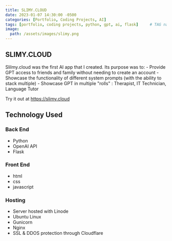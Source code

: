 ```yaml
---
title: SLIMY.CLOUD
date: 2023-01-07 14:30:00 -0500
categories: [Portfolio, Coding Projects, AI]
tags: [portfolio, coding projects, python, gpt, ai, flask]     # TAG names should always be lowercase
image:
  path: /assets/images/slimy.png
---
```


<H2>SLIMY.CLOUD</H2>
Slilmy.cloud was the first AI app that I created. Its purpose was to:
- Provide GPT access to friends and family without needing to create an account 
- Showcase the functionality of different system prompts (with the ability to stack multiple)
- Showcase GPT in multiple "rolls" : Therapist, IT Technician, Language Tutor 
  
Try it out at <https://slimy.cloud>  

  
<H2>Technology Used</H2>

<h3>Back End</h3>

- Python
- OpenAI API
- Flask

<h3>Front End</h3>

- html
- css
- javascript

<h3>Hosting</h3>

- Server hosted with Linode
- Ubuntu Linux
- Gunicorn
- Nginx
- SSL & DDOS protection through Cloudflare
